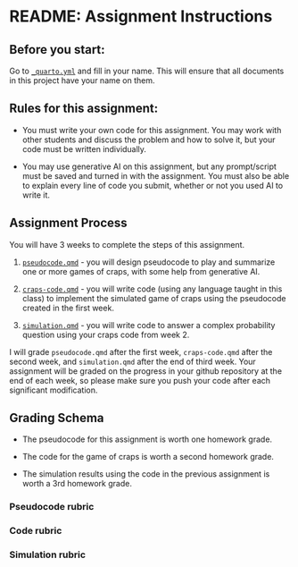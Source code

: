 # README: Assignment Instructions

## Before you start:

Go to [`_quarto.yml`](_quarto.yml) and fill in your name. 
This will ensure that all documents in this project have your name on them.

## Rules for this assignment:

- You must write your own code for this assignment. You may work with other students and discuss the problem and how to solve it, but your code must be written individually.

- You may use generative AI on this assignment, but any prompt/script must be saved and turned in with the assignment. You must also be able to explain every line of code you submit, whether or not you used AI to write it.




## Assignment Process

You will have 3 weeks to complete the steps of this assignment.

1. [`pseudocode.qmd`](pseudocode.qmd) - you will design pseudocode to play and summarize one or more games of craps, with some help from generative AI.

2. [`craps-code.qmd`](craps-code.qmd) - you will write code (using any language taught in this class) to implement the simulated game of craps using the pseudocode created in the first week.

3. [`simulation.qmd`](simulation.qmd) - you will write code to answer a complex probability question using your craps code from week 2.


I will grade `pseudocode.qmd` after the first week, `craps-code.qmd` after the second week, and `simulation.qmd` after the end of third week.
Your assignment will be graded on the progress in your github repository at the end of each week, so please make sure you push your code after each significant modification.




## Grading Schema

- The pseudocode for this assignment is worth one homework grade.

- The code for the game of craps is worth a second homework grade.

- The simulation results using the code in the previous assignment is worth a 3rd homework grade.

### Pseudocode rubric


### Code rubric


### Simulation rubric
